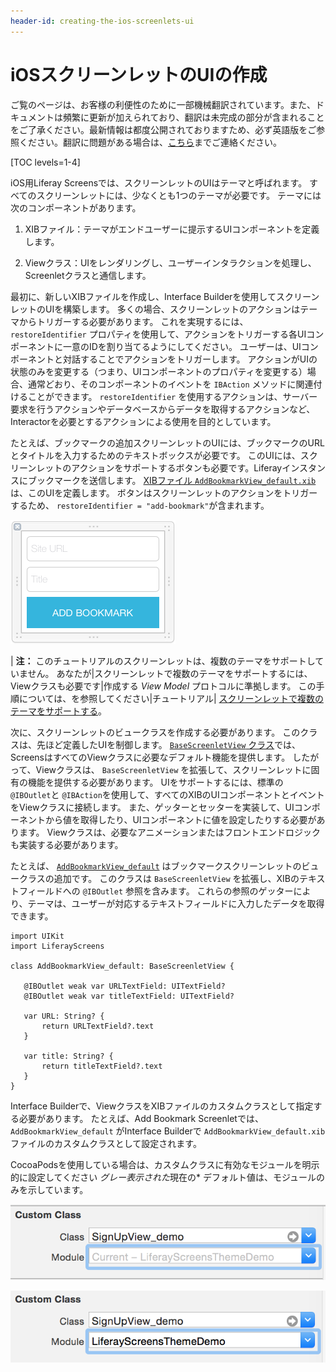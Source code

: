 ```yaml
---
header-id: creating-the-ios-screenlets-ui
---
```


# iOSスクリーンレットのUIの作成

<p class="alert alert-info"><span class="wysiwyg-color-blue120">ご覧のページは、お客様の利便性のために一部機械翻訳されています。また、ドキュメントは頻繁に更新が加えられており、翻訳は未完成の部分が含まれることをご了承ください。最新情報は都度公開されておりますため、必ず英語版をご参照ください。翻訳に問題がある場合は、<a href="mailto:support-content-jp@liferay.com">こちら</a>までご連絡ください。</span></p>

[TOC levels=1-4]

iOS用Liferay Screensでは、スクリーンレットのUIはテーマと呼ばれます。 すべてのスクリーンレットには、少なくとも1つのテーマが必要です。 テーマには次のコンポーネントがあります。

1.  XIBファイル：テーマがエンドユーザーに提示するUIコンポーネントを定義します。

2.  Viewクラス：UIをレンダリングし、ユーザーインタラクションを処理し、Screenletクラスと通信します。

最初に、新しいXIBファイルを作成し、Interface Builderを使用してスクリーンレットのUIを構築します。 多くの場合、スクリーンレットのアクションはテーマからトリガーする必要があります。 これを実現するには、 `restoreIdentifier` プロパティを使用して、アクションをトリガーする各UIコンポーネントに一意のIDを割り当てるようにしてください。 ユーザーは、UIコンポーネントと対話することでアクションをトリガーします。 アクションがUIの状態のみを変更する（つまり、UIコンポーネントのプロパティを変更する）場合、通常どおり、そのコンポーネントのイベントを `IBAction` メソッドに関連付けることができます。 `restoreIdentifier` を使用するアクションは、サーバー要求を行うアクションやデータベースからデータを取得するアクションなど、Interactorを必要とするアクションによる使用を目的としています。

たとえば、ブックマークの追加スクリーンレットのUIには、ブックマークのURLとタイトルを入力するためのテキストボックスが必要です。 このUIには、スクリーンレットのアクションをサポートするボタンも必要です。Liferayインスタンスにブックマークを送信します。 [XIBファイル `AddBookmarkView_default.xib`](https://github.com/liferay/liferay-screens/tree/master/ios/Samples/Bookmark/AddBookmarkScreenlet/Basic/Themes/AddBookmarkView_default.xib) は、このUIを定義します。 ボタンはスクリーンレットのアクションをトリガーするため、 `restoreIdentifier = "add-bookmark"`が含まれます。

![図1：Interface BuilderでレンダリングされたサンプルAdd Bookmark ScreenletのXIBファイルです。](../../../../images/screens-ios-xcode-add-bookmark.png)

| **注：** このチュートリアルのスクリーンレットは、複数のテーマをサポートしていません。 あなたが|スクリーンレットで複数のテーマをサポートするには、Viewクラスも必要です|作成する *View Model* プロトコルに準拠します。 この手順については、を参照してください|チュートリアル| [スクリーンレットで複数のテーマをサポートする](/docs/7-1/tutorials/-/knowledge_base/t/supporting-multiple-themes-in-your-ios-screenlet)。

次に、スクリーンレットのビュークラスを作成する必要があります。 このクラスは、先ほど定義したUIを制御します。 [`BaseScreenletView` クラス](https://github.com/liferay/liferay-screens/blob/master/ios/Framework/Core/Base/BaseScreenletView.swift)では、ScreensはすべてのViewクラスに必要なデフォルト機能を提供します。 したがって、Viewクラスは、 `BaseScreenletView` を拡張して、スクリーンレットに固有の機能を提供する必要があります。 UIをサポートするには、標準の `@IBOutlet`と `@IBAction`を使用して、すべてのXIBのUIコンポーネントとイベントをViewクラスに接続します。 また、ゲッターとセッターを実装して、UIコンポーネントから値を取得したり、UIコンポーネントに値を設定したりする必要があります。 Viewクラスは、必要なアニメーションまたはフロントエンドロジックも実装する必要があります。

たとえば、 [`AddBookmarkView_default`](https://github.com/liferay/liferay-screens/tree/master/ios/Samples/Bookmark/AddBookmarkScreenlet/Basic/Themes/AddBookmarkView_default.swift) はブックマークスクリーンレットのビュークラスの追加です。 このクラスは `BaseScreenletView` を拡張し、XIBのテキストフィールドへの `@IBOutlet` 参照を含みます。 これらの参照のゲッターにより、テーマは、ユーザーが対応するテキストフィールドに入力したデータを取得できます。

    import UIKit
    import LiferayScreens
    
    class AddBookmarkView_default: BaseScreenletView {
    
       @IBOutlet weak var URLTextField: UITextField?
       @IBOutlet weak var titleTextField: UITextField?
    
       var URL: String? {
           return URLTextField?.text
       }
    
       var title: String? {
           return titleTextField?.text
       }
    }

Interface Builderで、ViewクラスをXIBファイルのカスタムクラスとして指定する必要があります。 たとえば、Add Bookmark Screenletでは、 `AddBookmarkView_default` がInterface Builderで `AddBookmarkView_default.xib` ファイルのカスタムクラスとして設定されます。

CocoaPodsを使用している場合は、カスタムクラスに有効なモジュールを明示的に設定してください *グレー表示された*現在の* デフォルト値は、モジュールのみを示しています。</p>

![図2：このXIBファイルでは、カスタムクラスのモジュールは指定されていません。](../../../../images/screens-ios-theme-custom-module-wrong.png)

![図3：XIBファイルは、指定されたモジュールを使用して、カスタムクラス名にバインドされます。](../../../../images/screens-ios-theme-custom-module-right.png)
